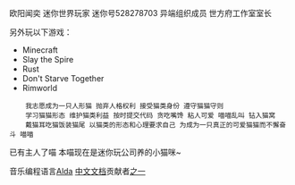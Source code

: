 <!---
OWALabuy/OWALabuy is a ✨ special ✨ repository because its `README.md` (this file) appears on your GitHub profile.
You can click the Preview link to take a look at your changes.
--->

欧阳闻奕 迷你世界玩家 迷你号528278703 异端组织成员 世方府工作室室长

另外玩以下游戏：
- Minecraft
- Slay the Spire
- Rust
- Don't Starve Together
- Rimworld

```
    我志愿成为一只人形猫 抛弃人格权利 接受猫类身份 遵守猫猫守则
    学习猫猫形态 维护猫类利益 按时提交代码 贪吃嘴馋 粘人可爱 喵喵乱叫 钻入猫窝
    戴猫耳吃猫饭装猫尾 以猫类的形态和心理要求自己 为成为一只真正的可爱猫猫而不懈奋斗 喵喵
```

已有主人了喵 本喵现在是迷你玩公司养的小猫咪~

音乐编程语言[Alda](https://github.com/alda-lang/alda) [中文文档](https://github.com/alda-lang/alda/tree/master/doc/doc_zh_cn)贡献者[之一](https://github.com/alda-lang/alda/pull/502)


